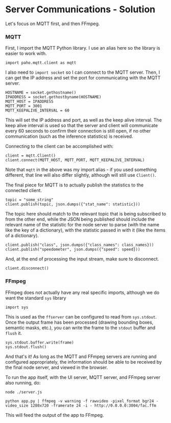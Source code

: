 # Server Communications - Solution

Let's focus on MQTT first, and then FFmpeg.

### MQTT

First, I import the MQTT Python library. I use an alias here so the library is easier to work with.

```
import paho.mqtt.client as mqtt
```

I also need to `import socket` so I can connect to the MQTT server. Then, I can get the 
IP address and set the port for communicating with the MQTT server.

```
HOSTNAME = socket.gethostname()
IPADDRESS = socket.gethostbyname(HOSTNAME)
MQTT_HOST = IPADDRESS
MQTT_PORT = 3001
MQTT_KEEPALIVE_INTERVAL = 60
```

This will set the IP address and port, as well as the keep alive interval. The keep alive interval
is used so that the server and client will communicate every 60 seconds to confirm their
connection is still open, if no other communication (such as the inference statistics) is received.

Connecting to the client can be accomplished with:

```
client = mqtt.Client()
client.connect(MQTT_HOST, MQTT_PORT, MQTT_KEEPALIVE_INTERVAL)
```

Note that `mqtt` in the above was my import alias - if you used something different, that line
will also differ slightly, although will still use `Client()`.

The final piece for MQTT is to actually publish the statistics to the connected client.

```
topic = "some_string"
client.publish(topic, json.dumps({"stat_name": statistic}))
```

The topic here should match to the relevant topic that is being subscribed to from the other
end, while the JSON being published should include the relevant name of the statistic for
the node server to parse (with the name like the key of a dictionary), with the statistic passed
in with it (like the items of a dictionary).

```
client.publish("class", json.dumps({"class_names": class_names}))
client.publish("speedometer", json.dumps({"speed": speed}))
```

And, at the end of processing the input stream, make sure to disconnect.

```
client.disconnect()
```

### FFmpeg

FFmpeg does not actually have any real specific imports, although we do want the standard
`sys` library

```
import sys
```

This is used as the `ffserver` can be configured to read from `sys.stdout`. Once the output
frame has been processed (drawing bounding boxes, semantic masks, etc.), you can write
the frame to the `stdout` buffer and `flush` it.

```
sys.stdout.buffer.write(frame)  
sys.stdout.flush()
```

And that's it! As long as the MQTT and FFmpeg servers are running and configured
appropriately, the information should be able to be received by the final node server, 
and viewed in the browser.

To run the app itself, with the UI server, MQTT server, and FFmpeg server also running, do:
```
node ./server.js
```

```
python app.py | ffmpeg -v warning -f rawvideo -pixel_format bgr24 -video_size 1280x720 -framerate 24 -i - http://0.0.0.0:3004/fac.ffm
```

This will feed the output of the app to FFmpeg.
